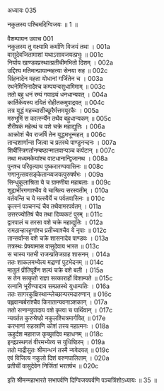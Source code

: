 अध्यायः 035

नकुलस्य पश्चिमदिग्विजयः ॥ 1 ॥

वैशम्पायन उवाच 	001  
नकुलस्य तु वक्ष्यामि कर्माणि विजयं तथा ।	001a  
वासुदेवजितामाशां यथाऽसावजयत्प्रभुः ॥	001c  
निर्याय खाण्डवप्रस्थात्प्रतीचीमभितो दिशम् ।	002a  
उद्दिश्य मतिमान्प्रायान्महत्या सेनया सह ॥	002c  
सिंहनादेन महता योधानां गर्जितेन च ।	003a  
रथनेमिनिनादैश्च कम्पयन्वसुधामिमाम् ॥	003c  
ततो बहु धनं रम्यं गवाढ्यं धनधान्यवत् ।	004a  
कार्तिकेयस्य दयितं रोहीतकमुपाद्रवत्  ॥	004c  
तत्र युद्धं महच्चासीच्छूरैर्मत्तमयूरकैः ।	005a  
मरुभूमिं स कार्त्स्न्येन तथैव बहुधान्यकम् ॥	005c  
शैरीषकं महेत्थं च वशे चक्रे महाद्युतिः ।	006a  
आक्रोशं चैव राजर्षि तेन युद्धमभून्महत् ॥	006c  
तान्दशार्णान्स जित्वा च प्रतस्थे पाण्डुनन्दनः ।	007a  
शिबींस्त्रिगर्तानम्बष्ठान्मालवान्पञ्च कर्पटान् ॥	007c  
तथा मध्यमकेयांश्च वाटधानान्द्विजानथ ।	008a  
पुनश्च परिवृत्याथ पुष्करारण्यवासिनः ॥	008c  
गणानुत्सवसङ्केतान्व्यजयत्पुरुषर्षभः ।	009a  
सिन्धुकूलाश्रिता ये च ग्रामणीया महाबलाः ॥	009c  
शूद्राभीरगणाश्चैव ये चाश्रित्य सरस्वतीम् ।	010a  
वर्तयन्ति च ये मत्स्यैर्ये च पर्वतवासिनः ॥	010c  
कृत्स्नं पञ्चनन्दं चैव तथैवामरपर्वतम् ।	011a  
उत्तरज्योतिषं चैव तथा दिव्यकटं पुरम् ॥	011c  
द्वारपालं च तरसा वशे चक्रे महाद्युतिः ।	012a  
रामठान्हारहूणांश्च प्रतीच्याश्चैव ये नृपाः ॥	012c  
तान्सर्वान्स वशे चक्रे शासनादेव पाण्डवः ।	013a  
तत्रस्थः प्रेषयामास वासुदेवाय भारत ॥	013c  
स चास्य गतभी राजन्प्रतिजग्राह शासनम् ।	014a  
ततः शाकलमभ्येत्य मद्राणां पुटभेदनम् ॥	014c  
मातुलं प्रीतिपूर्वेण शल्यं चक्रे वशे बली ।	015a  
स तेन सत्कृतो राज्ञा सत्कारार्हो विशाम्पते ॥	015c  
रत्नानि भूरीण्यादाय सम्प्रतस्थे युधाम्पतिः ।	016a  
ततः सागरकुक्षिस्थान्म्लेच्छान्परमदारुणान् ॥	016c  
पह्लवान्बर्बरांश्चैव किरातान्यवनाञ्शकान् ।	017a  
ततो रत्नान्युपादाय वशे कृत्वा च पार्थिवान् ।	017c  
न्यवर्तत कुरुश्रेष्ठो नकुलश्चित्रमार्गवित् ॥	017e  
करभाणां सहस्राणि कोशं तस्य महात्मनः ।	018a  
ऊहुर्दश महाराज कृच्छ्रादिव महाधनम् ॥	018c  
इन्द्रप्रस्थगतं वीरमभ्येत्य स युधिष्ठिरम् ।	019a  
ततो माद्रीसुतः श्रीमान्धनं तस्मै न्यवेदयत् ॥	019c  
एवं विजित्य नकुलो दिशं वरुणपालिताम् ।	020a  
प्रतीचीं वासुदेवेन निर्जितां भरतर्षभ ॥ 	020c  

इति श्रीमन्महाभारते सभापर्वणि दिग्विजयपर्वणि पञ्चत्रिंशोऽध्यायः ॥ 35 ॥
